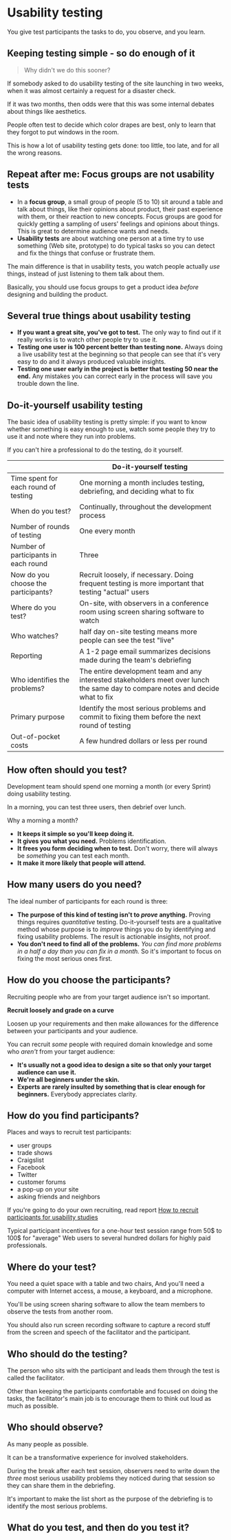# Usability testing

You give test participants the tasks to do, you observe, and you learn.

## Keeping testing simple - so do enough of it

> Why didn't we do this sooner?

If somebody asked to do usability testing of the site launching in two weeks, when it was almost certainly a request for a disaster check.

If it was two months, then odds were that this was some internal debates about things like aesthetics.

People often test to decide which color drapes are best, only to learn that they forgot to put windows in the room.

This is how a lot of usability testing gets done: too little, too late, and for all the wrong reasons.

## Repeat after me: Focus groups are not usability tests

- In a **focus group**, a small group of people (5 to 10) sit around a table and talk about things, like their opinions about product, their past experience with them, or their reaction to new concepts. Focus groups are good for quickly getting a sampling of users' feelings and opinions about things. This is great to determine audience wants and needs.
- **Usability tests** are about watching one person at a time try to use something (Web site, prototype) to do typical tasks so you can detect and fix the things that confuse or frustrate them.

The main difference is that in usability tests, you watch people actually *use* things, instead of just listening to them talk about them.

Basically, you should use focus groups to get a product idea *before* designing and building the product.

## Several true things about usability testing

- **If you want a great site, you've got to test.** The only way to find out if it really works is to watch other people try to use it.
- **Testing one user is 100 percent better than testing none.** Always doing a live usability test at the beginning so that people can see that it's very easy to do and it always produced valuable insights.
- **Testing one user early in the project is better that testing 50 near the end.** Any mistakes you can correct early in the process will save you trouble down the line.

## Do-it-yourself usability testing

The basic idea of usability testing is pretty simple: if you want to know whether something is easy enough to use, watch some people they try to use it and note where they run into problems.

If you can't hire a professional to do the testing, do it yourself.

|   | Do-it-yourself testing |
| - | - |
| Time spent for each round of testing | One morning a month includes testing, debriefing, and deciding what to fix |
| When do you test? | Continually, throughout the development process |
| Number of rounds of testing | One every month |
| Number of participants in each round | Three |
| Now do you choose the participants? | Recruit loosely, if necessary. Doing frequent testing is more important that testing "actual" users |
| Where do you test? | On-site, with observers in a conference room using screen sharing software to watch |
| Who watches? | half day on-site testing means more people can see the test "live" |
| Reporting | A 1-2 page email summarizes decisions made during the team's debriefing |
| Who identifies the problems? | The entire development team and any interested stakeholders meet over lunch the same day to compare notes and decide what to fix |
| Primary purpose | Identify the most serious problems and commit to fixing them before the next round of testing |
Out-of-pocket costs | A few hundred dollars or less per round |

## How often should you test?

Development team should spend one morning a month (or every Sprint) doing usability testing.

In a morning, you can test three users, then debrief over lunch.

Why a morning a month?

- **It keeps it simple so you'll keep doing it.**
- **It gives you what you need.** Problems identification.
- **It frees you form deciding when to test.** Don't worry, there will always be *something* you can test each month.
- **It make it more likely that people will attend.**

## How many users do you need?

The ideal number of participants for each round is three:

- **The purpose of this kind of testing isn't to *prove* anything.** Proving things requires *quantitative* testing. Do-it-yourself tests are a qualitative method whose purpose is to *improve* things you do by identifying and fixing usability problems. The result is actionable insights, not proof.
- **You don't need to find all of the problems.** *You can find more problems in a half a day than you can fix in a month.* So it's important to focus on fixing the most serious ones first.

## How do you choose the participants?

Recruiting people who are from your target audience isn't so important.

**Recruit loosely and grade on a curve**

Loosen up your requirements and then make allowances for the difference between your participants and your audience.

You can recruit *some* people with required domain knowledge and some who *aren't* from your target audience:

- **It's usually not a good idea to design a site so that only your target audience can use it.**
- **We're all beginners under the skin.**
- **Experts are rarely insulted by something that is clear enough for beginners.** Everybody appreciates clarity.

## How do you find participants?

Places and ways to recruit test participants:

- user groups
- trade shows
- Craigslist
- Facebook
- Twitter
- customer forums
- a pop-up on your site
- asking friends and neighbors

If you're going to do your own recruiting, read report [How to recruit participants for usability studies](https://media.nngroup.com/media/reports/free/How_To_Recruit_Participants_for_Usability_Studies.pdf)

Typical participant incentives for a one-hour test session range from 50$ to 100$ for "average" Web users to several hundred dollars for highly paid professionals.

## Where do your test?

You need a quiet space with a table and two chairs, And you'll need a computer with Internet access, a mouse, a keyboard, and a microphone.

You'll be using screen sharing software to allow the team members to observe the tests from another room.

You should also run screen recording software to capture a record stuff from the screen and speech of the facilitator and the participant.

## Who should do the testing?

The person who sits with the participant and leads them through the test is called the facilitator.

Other than keeping the participants comfortable and focused on doing the tasks, the facilitator's main job is to encourage them to think out loud as much as possible.

## Who should observe?

As many people as possible.

It can be a transformative experience for involved stakeholders.

During the break after each test session, observers need to write down the *three* most serious usability problems they noticed during that session so they can share them in the debriefing.

It's important to make the list short as the purpose of the debriefing is to identify the most serious problems.

## What do you test, and then do you test it?



